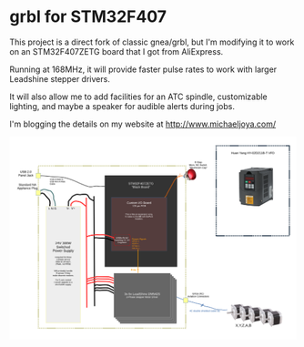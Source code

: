 # grbl for STM32F407

This project is a direct fork of classic gnea/grbl, but I'm modifying it to work on an STM32F407ZETG board that I got from AliExpress.

Running at 168MHz, it will provide faster pulse rates to work with larger Leadshine stepper drivers.

It will also allow me to add facilities for an ATC spindle, customizable lighting, and maybe a speaker for audible alerts during jobs.

I'm blogging the details on my website at http://www.michaeljoya.com/

![System Architecture](/doc/SystemWiring.svg)
